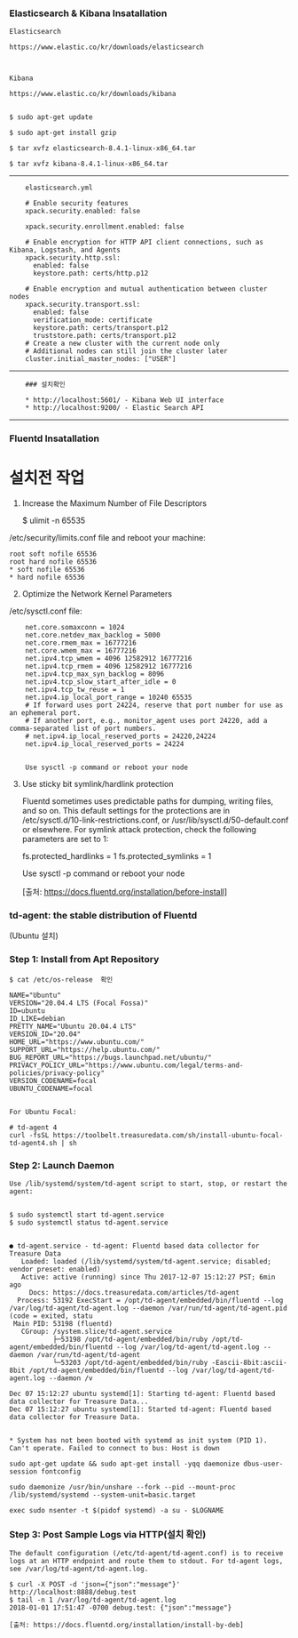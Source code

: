 ### Elasticsearch & Kibana Insatallation

    Elasticsearch

    https://www.elastic.co/kr/downloads/elasticsearch



    Kibana

    https://www.elastic.co/kr/downloads/kibana


    $ sudo apt-get update

    $ sudo apt-get install gzip
    
    $ tar xvfz elasticsearch-8.4.1-linux-x86_64.tar
    
    $ tar xvfz kibana-8.4.1-linux-x86_64.tar


-----

        elasticsearch.yml

        # Enable security features
        xpack.security.enabled: false

        xpack.security.enrollment.enabled: false

        # Enable encryption for HTTP API client connections, such as Kibana, Logstash, and Agents
        xpack.security.http.ssl:
          enabled: false
          keystore.path: certs/http.p12

        # Enable encryption and mutual authentication between cluster nodes
        xpack.security.transport.ssl:
          enabled: false
          verification_mode: certificate
          keystore.path: certs/transport.p12
          truststore.path: certs/transport.p12
        # Create a new cluster with the current node only
        # Additional nodes can still join the cluster later
        cluster.initial_master_nodes: ["USER"]

-----
        ### 설치확인

        * http://localhost:5601/ - Kibana Web UI interface
        * http://localhost:9200/ - Elastic Search API
-----

### Fluentd Insatallation

# 설치전 작업

1. Increase the Maximum Number of File Descriptors

    $ ulimit -n
    65535

/etc/security/limits.conf file and reboot your machine:


    root soft nofile 65536
    root hard nofile 65536
    * soft nofile 65536
    * hard nofile 65536

2. Optimize the Network Kernel Parameters

/etc/sysctl.conf file:

        net.core.somaxconn = 1024
        net.core.netdev_max_backlog = 5000
        net.core.rmem_max = 16777216
        net.core.wmem_max = 16777216
        net.ipv4.tcp_wmem = 4096 12582912 16777216
        net.ipv4.tcp_rmem = 4096 12582912 16777216
        net.ipv4.tcp_max_syn_backlog = 8096
        net.ipv4.tcp_slow_start_after_idle = 0
        net.ipv4.tcp_tw_reuse = 1
        net.ipv4.ip_local_port_range = 10240 65535
        # If forward uses port 24224, reserve that port number for use as an ephemeral port.
        # If another port, e.g., monitor_agent uses port 24220, add a comma-separated list of port numbers.
        # net.ipv4.ip_local_reserved_ports = 24220,24224
        net.ipv4.ip_local_reserved_ports = 24224
    
    
        Use sysctl -p command or reboot your node
        
        
3. Use sticky bit symlink/hardlink protection


    Fluentd sometimes uses predictable paths for dumping, writing files, and so on. This default settings for the protections are in /etc/sysctl.d/10-link-restrictions.conf, or /usr/lib/sysctl.d/50-default.conf or elsewhere.
    For symlink attack protection, check the following parameters are set to 1:

    
    fs.protected_hardlinks = 1
    fs.protected_symlinks = 1


     Use sysctl -p command or reboot your node
     
     [출처: https://docs.fluentd.org/installation/before-install]
     
     
### td-agent: the stable distribution of Fluentd

(Ubuntu 설치)

### Step 1: Install from Apt Repository

    $ cat /etc/os-release  확인

    NAME="Ubuntu"
    VERSION="20.04.4 LTS (Focal Fossa)"
    ID=ubuntu
    ID_LIKE=debian
    PRETTY_NAME="Ubuntu 20.04.4 LTS"
    VERSION_ID="20.04"
    HOME_URL="https://www.ubuntu.com/"
    SUPPORT_URL="https://help.ubuntu.com/"
    BUG_REPORT_URL="https://bugs.launchpad.net/ubuntu/"
    PRIVACY_POLICY_URL="https://www.ubuntu.com/legal/terms-and-policies/privacy-policy"
    VERSION_CODENAME=focal
    UBUNTU_CODENAME=focal
    
    
    For Ubuntu Focal:
    
    # td-agent 4
    curl -fsSL https://toolbelt.treasuredata.com/sh/install-ubuntu-focal-td-agent4.sh | sh
    

### Step 2: Launch Daemon

    Use /lib/systemd/system/td-agent script to start, stop, or restart the agent:
    
    
    $ sudo systemctl start td-agent.service
    $ sudo systemctl status td-agent.service
    
    
    ● td-agent.service - td-agent: Fluentd based data collector for Treasure Data
       Loaded: loaded (/lib/systemd/system/td-agent.service; disabled; vendor preset: enabled)
       Active: active (running) since Thu 2017-12-07 15:12:27 PST; 6min ago
         Docs: https://docs.treasuredata.com/articles/td-agent
      Process: 53192 ExecStart = /opt/td-agent/embedded/bin/fluentd --log /var/log/td-agent/td-agent.log --daemon /var/run/td-agent/td-agent.pid (code = exited, statu
     Main PID: 53198 (fluentd)
       CGroup: /system.slice/td-agent.service
               ├─53198 /opt/td-agent/embedded/bin/ruby /opt/td-agent/embedded/bin/fluentd --log /var/log/td-agent/td-agent.log --daemon /var/run/td-agent/td-agent
               └─53203 /opt/td-agent/embedded/bin/ruby -Eascii-8bit:ascii-8bit /opt/td-agent/embedded/bin/fluentd --log /var/log/td-agent/td-agent.log --daemon /v

    Dec 07 15:12:27 ubuntu systemd[1]: Starting td-agent: Fluentd based data collector for Treasure Data...
    Dec 07 15:12:27 ubuntu systemd[1]: Started td-agent: Fluentd based data collector for Treasure Data.
     
     
    * System has not been booted with systemd as init system (PID 1). Can't operate. Failed to connect to bus: Host is down
    
    sudo apt-get update && sudo apt-get install -yqq daemonize dbus-user-session fontconfig

    sudo daemonize /usr/bin/unshare --fork --pid --mount-proc /lib/systemd/systemd --system-unit=basic.target

    exec sudo nsenter -t $(pidof systemd) -a su - $LOGNAME
     



### Step 3: Post Sample Logs via HTTP(설치 확인)

    The default configuration (/etc/td-agent/td-agent.conf) is to receive logs at an HTTP endpoint and route them to stdout. For td-agent logs, see /var/log/td-agent/td-agent.log.

    $ curl -X POST -d 'json={"json":"message"}' http://localhost:8888/debug.test
    $ tail -n 1 /var/log/td-agent/td-agent.log
    2018-01-01 17:51:47 -0700 debug.test: {"json":"message"}
    
    [출처: https://docs.fluentd.org/installation/install-by-deb]
